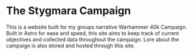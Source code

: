 # The Stygmara Campaign

This is a website built for my groups narrative Warhammer 40k Campaign. Built in Astro for ease and speed, this site aims to keep track of current objectives and collected data throughout the campaign. Lore about the campaign is also stored and hosted through this site.
